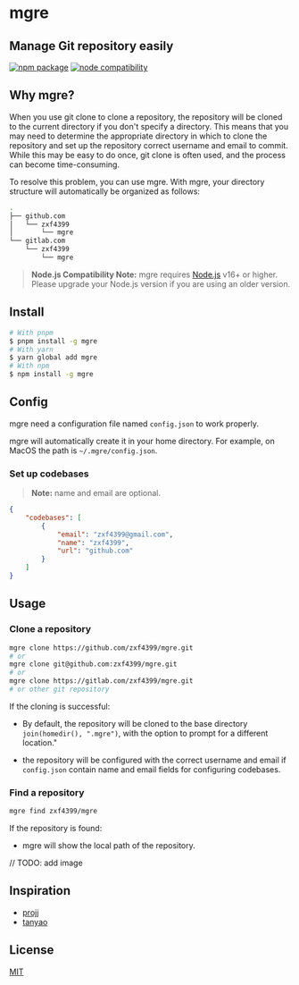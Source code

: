 # mgre

## Manage Git repository easily

<a href="https://npmjs.com/package/mgre"><img src="https://img.shields.io/npm/v/mgre.svg" alt="npm package"></a>
<a href="https://nodejs.org/en/about/releases/"><img src="https://img.shields.io/node/v/mgre.svg" alt="node compatibility"></a>

## Why mgre?

When you use git clone to clone a repository, the repository will be cloned to the current directory if you don't specify a directory. This means that you may need to determine the appropriate directory in which to clone the repository and set up the repository correct username and email to commit. While this may be easy to do once, git clone is often used, and the process can become time-consuming.

To resolve this problem, you can use mgre. With mgre, your directory structure will automatically be organized as follows:

```bash
.
├── github.com
│   └── zxf4399
│       └── mgre
└── gitlab.com
    └── zxf4399
        └── mgre
```

> **Node.js Compatibility Note:**
> mgre requires [Node.js](https://nodejs.org/) v16+ or higher. Please upgrade your Node.js version if you are using an older version.

## Install

```bash
# With pnpm
$ pnpm install -g mgre
# With yarn
$ yarn global add mgre
# With npm
$ npm install -g mgre
```

## Config

mgre need a configuration file named `config.json` to work properly.

mgre will automatically create it in your home directory. For example, on MacOS the path is `~/.mgre/config.json`.

### Set up codebases

> **Note:**
> name and email are optional.

```json
{
    "codebases": [
        {
            "email": "zxf4399@gmail.com",
            "name": "zxf4399",
            "url": "github.com"
        }
    ]
}
```

## Usage

### Clone a repository

```bash
mgre clone https://github.com/zxf4399/mgre.git
# or
mgre clone git@github.com:zxf4399/mgre.git
# or
mgre clone https://gitlab.com/zxf4399/mgre.git
# or other git repository
```

If the cloning is successful:

-   By default, the repository will be cloned to the base directory `join(homedir(), ".mgre")`, with the option to prompt for a different location."

-   the repository will be configured with the correct username and email if `config.json` contain name and email fields for configuring codebases.

### Find a repository

```bash
mgre find zxf4399/mgre
```

If the repository is found:

-   mgre will show the local path of the repository.

// TODO: add image

## Inspiration

-   [projj](https://github.com/popomore/projj)
-   [tanyao](https://github.com/xn-sakina/tanyao)

## License

[MIT](LICENSE)
